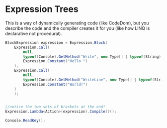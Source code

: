 # Expression Trees


This is a way of dynamically generating code (like CodeDom), but you describe the code and the compiler creates it for you (like how LINQ is declarative not procedural).

```csharp
BlockExpression expression = Expression.Block(
    Expression.Call(
        null,
        typeof(Console).GetMethod("Write", new Type[] { typeof(String) }),
        Expression.Constant("Hello ")
    ),
    Expression.Call(
        null,
        typeof(Console).GetMethod("WriteLine", new Type[] { typeof(String) }),
        Expression.Constant("World!")
    )
    );


//notice the two sets of brackets at the end!
Expression.Lambda<Action>(expression).Compile()();

Console.ReadKey();
```
<!--stackedit_data:
eyJoaXN0b3J5IjpbLTEwNTYxNTI0OTldfQ==
-->